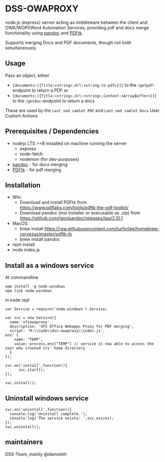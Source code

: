 # DSS-OWAPROXY

node.js (express) server acting as middleware between the client and OWA/WOPI/Word Automation Services, providing pdf and docx merge functionality using [pandoc](https://pandoc.org/) and [PDFtk](https://www.pdflabs.com/tools/pdftk-server/).

Supports merging Docx and PDF documents, though not both simultaneously.

## Usage

Pass an object, either 
* `{documents:[{Title:<string>,Url:<string-to-pdf>}]}` to the `/getpdf`-endpoint to return a PDF or 
* `{documents:[{Title:<string>,Url:<string>,Content:<ArrayBuffer>}]}` to the `/getdoc`-endpoint to return a docx

These are used by the `Last ned samlet PDF` and `Last ned samlet Docx` User Custom Actions

## Prerequisites / Dependencies

* nodejs LTS >=8 installed on machine running the server
    * express
    * node-fetch
    * nodemon (for dev-purposes)
* [pandoc](https://pandoc.org/) - for docx merging
* [PDFtk](https://www.pdflabs.com/tools/pdftk-server/) - for pdf merging

## Installation

* Win: 
  * Download and install PDFtk from https://www.pdflabs.com/tools/pdftk-the-pdf-toolkit/
  * Download pandoc (msi installer or executable as .zip) from https://github.com/jgm/pandoc/releases/tag/2.10.1
* MacOS:
  * brew install https://raw.githubusercontent.com/turforlag/homebrew-cervezas/master/pdftk.rb
  * brew install pandoc
* npm install
* node index.js

## Install as a windows service

At commandline

```
npm install -g node-windows
npm link node-windows
```

in node repl

```
var Service = require('node-windows').Service;

var svc = new Service({
  name:'sfsowaproxy',
  description: 'SFS Office Webapps Proxy for PDF merging',
  script: 'M:\\code\\dss-owaproxy\\index.js',
env: {
    name: "TEMP",
    value: process.env["TEMP"] // service is now able to access the user who created its' home directory
  }
});

svc.on('install',function(){
      svc.start();
});

svc.install();
```

## Uninstall windows service

```
svc.on('uninstall',function(){
  console.log('Uninstall complete.');
  console.log('The service exists: ',svc.exists);
});
svc.uninstall();
```

## maintainers

DSS-Team, mainly @damsleth
